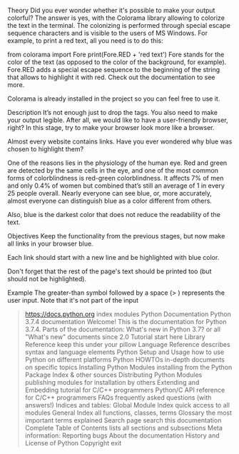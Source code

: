Theory
Did you ever wonder whether it's possible to make your output colorful? The answer is yes, with the Colorama library allowing to colorize the text in the terminal. The colonizing is performed through special escape sequence characters and is visible to the users of MS Windows. For example, to print a red text, all you need is to do this:

from colorama import Fore
print(Fore.RED + 'red text')
Fore stands for the color of the text (as opposed to the color of the background, for example). Fore.RED adds a special escape sequence to the beginning of the string that allows to highlight it with red. Check out the documentation to see more.

Colorama is already installed in the project so you can feel free to use it.

Description
It’s not enough just to drop the tags. You also need to make your output legible. After all, we would like to have a user-friendly browser, right? In this stage, try to make your browser look more like a browser.

Almost every website contains links. Have you ever wondered why blue was chosen to highlight them?

One of the reasons lies in the physiology of the human eye. Red and green are detected by the same cells in the eye, and one of the most common forms of colorblindness is red-green colorblindness. It affects 7% of men and only 0.4% of women but combined that’s still an average of 1 in every 25 people overall. Nearly everyone can see blue, or, more accurately, almost everyone can distinguish blue as a color different from others.

Also, blue is the darkest color that does not reduce the readability of the text.

Objectives
Keep the functionality from the previous stages, but now make all links in your browser blue.

Each link should start with a new line and be highlighted with blue color.

Don't forget that the rest of the page's text should be printed too (but should not be highlighted).

Example
The greater-than symbol followed by a space (> ) represents the user input. Note that it's not part of the input


> https://docs.python.org
index
modules
Python
Documentation
Python 3.7.4 documentation
Welcome! This is the documentation for Python 3.7.4.
Parts of the documentation:
What's new in Python 3.7? or all "What's new" documents since 2.0
Tutorial start here
Library Reference keep this under your pillow
Language Reference describes syntax and language elements
Python Setup and Usage how to use Python on different platforms
Python HOWTOs in-depth documents on specific topics
Installing Python Modules installing from the Python Package Index & other sources
Distributing Python Modules publishing modules for installation by others
Extending and Embedding tutorial for C/C++ programmers
Python/C API reference for C/C++ programmers
FAQs frequently asked questions (with answers!)
Indices and tables:
Global Module Index quick access to all modules
General Index all functions, classes, terms
Glossary the most important terms explained
Search page search this documentation
Complete Table of Contents lists all sections and subsections
Meta information:
Reporting bugs
About the documentation
History and License of Python
Copyright
> exit


